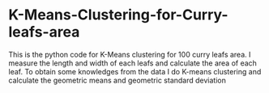 # K-Means-Clustering-for-Curry-leafs-area
This is the python code for K-Means clustering for 100 curry leafs area. I measure the length and width of each leafs and calculate the area of each leaf. To obtain some knowledges from the data I do K-means clustering and calculate the geometric means and geometric standard deviation

